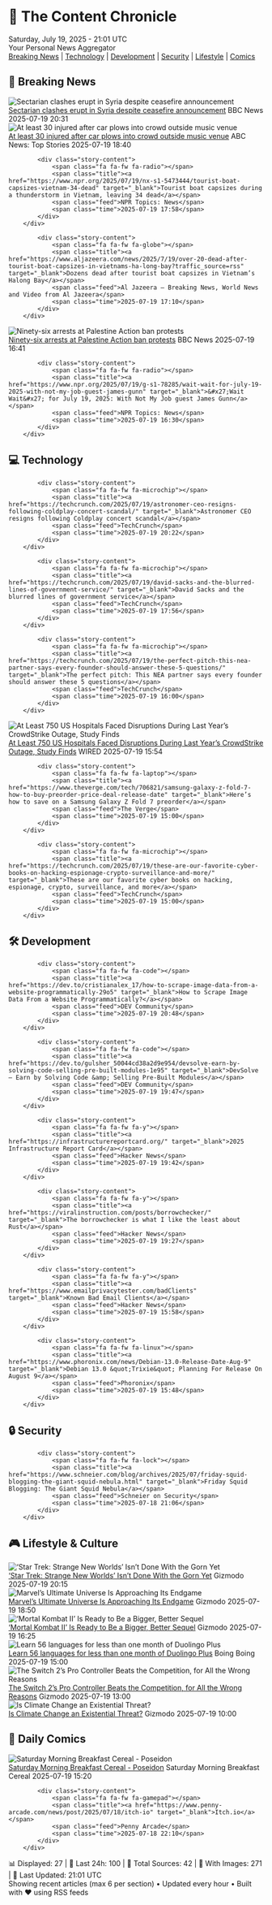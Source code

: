 <!-- Processing 54 RSS feeds at 2025-07-19 21:01:31 UTC -->
<!-- Processing: Saturday Morning Breakfast Cereal -->
<!-- Processing: Poorly Drawn Lines -->
<!-- Processing: Cyanide & Happiness -->
<!-- Processing: CNN Breaking News -->
<!-- Processing: BBC World News -->
<!-- Processing: NPR News -->
<!-- Processing: CBC News -->
<!-- Error processing https://rss.cbc.ca/lineup/topstories.xml: The read operation timed out -->
<!-- Processing: Reuters Top News -->
<!-- Processing: Reuters World News -->
<!-- Processing: ABC News Breaking -->
<!-- Processing: NBC News Breaking -->
<!-- Processing: Guardian World News -->
<!-- Processing: Sky News World -->
<!-- Processing: TechCrunch -->
<!-- Processing: The Verge -->
<!-- Processing: O'Reilly Radar -->
<!-- Processing: Slashdot -->
<!-- Processing: Hacker News -->
<!-- Processing: Dev.to -->
<!-- Processing: StackOverflow Blog -->
<!-- Processing: It's FOSS -->
<!-- Processing: DistroWatch -->
<!-- Processing: Red Hat Blog -->
<!-- Processing: GitHub Blog -->
<!-- Processing: GitLab Blog -->
<!-- Processing: DZone -->
<!-- Processing: Martin Fowler -->
<!-- Processing: Coding Horror -->
<!-- Processing: Gizmodo -->
<!-- Processing: Krebs on Security -->
<!-- Generated 6 new posts out of 30 feeds processed -->
<div class="newspaper-header">
    <h1 class="newspaper-title">📰 The Content Chronicle</h1>
    <div class="newspaper-date">Saturday, July 19, 2025 - 21:01 UTC</div>
    <div class="newspaper-subtitle">Your Personal News Aggregator</div>
</div>

<div class="newspaper-nav">
    <a href="#breaking">Breaking News</a> |
    <a href="#tech">Technology</a> |
    <a href="#dev">Development</a> |
    <a href="#security">Security</a> |
    <a href="#lifestyle">Lifestyle</a> |
    <a href="#webcomics">Comics</a>
</div>

<div class="news-section breaking-news" id="breaking">
<h2 class="section-header">🚨 Breaking News</h2>
<div class="stories-container">
<div class="story">
            <img src="https://ichef.bbci.co.uk/ace/standard/240/cpsprodpb/7b08/live/e064c370-64df-11f0-9715-4fd94ad71b4c.png" alt="Sectarian clashes erupt in Syria despite ceasefire announcement" class="story-image" loading="lazy" onerror="this.style.display='none'">
            <div class="story-content">
                <span class="fa fa-fw fa-earth-americas"></span>
                <span class="title"><a href="https://www.bbc.com/news/articles/c0m87d4p9gvo" target="_blank">Sectarian clashes erupt in Syria despite ceasefire announcement</a></span>
                <span class="feed">BBC News</span>
                <span class="time">2025-07-19 20:31</span>
            </div>
        </div>
<div class="story">
            <img src="https://s.abcnews.com/images/US/la-car-crash-main-02-ap-jt-250719_1752929967857_hpMain_4x3t_384.jpg" alt="At least 30 injured after car plows into crowd outside music venue" class="story-image" loading="lazy" onerror="this.style.display='none'">
            <div class="story-content">
                <span class="fa fa-fw fa-tv"></span>
                <span class="title"><a href="https://abcnews.go.com/US/car-plows-crowd-los-angeles-after-driver-loses/story?id=123887059" target="_blank">At least 30 injured after car plows into crowd outside music venue</a></span>
                <span class="feed">ABC News: Top Stories</span>
                <span class="time">2025-07-19 18:40</span>
            </div>
        </div>
<div class="story">
            
            <div class="story-content">
                <span class="fa fa-fw fa-radio"></span>
                <span class="title"><a href="https://www.npr.org/2025/07/19/nx-s1-5473444/tourist-boat-capsizes-vietnam-34-dead" target="_blank">Tourist boat capsizes during a thunderstorm in Vietnam, leaving 34 dead</a></span>
                <span class="feed">NPR Topics: News</span>
                <span class="time">2025-07-19 17:58</span>
            </div>
        </div>
<div class="story">
            
            <div class="story-content">
                <span class="fa fa-fw fa-globe"></span>
                <span class="title"><a href="https://www.aljazeera.com/news/2025/7/19/over-20-dead-after-tourist-boat-capsizes-in-vietnams-ha-long-bay?traffic_source=rss" target="_blank">Dozens dead after tourist boat capsizes in Vietnam’s Halong Bay</a></span>
                <span class="feed">Al Jazeera – Breaking News, World News and Video from Al Jazeera</span>
                <span class="time">2025-07-19 17:10</span>
            </div>
        </div>
<div class="story">
            <img src="https://ichef.bbci.co.uk/ace/standard/240/cpsprodpb/158b/live/c59651f0-64b0-11f0-9881-954771c01d18.jpg" alt="Ninety-six arrests at Palestine Action ban protests" class="story-image" loading="lazy" onerror="this.style.display='none'">
            <div class="story-content">
                <span class="fa fa-fw fa-flag"></span>
                <span class="title"><a href="https://www.bbc.com/news/articles/c20rvdexj8jo" target="_blank">Ninety-six arrests at Palestine Action ban protests</a></span>
                <span class="feed">BBC News</span>
                <span class="time">2025-07-19 16:41</span>
            </div>
        </div>
<div class="story">
            
            <div class="story-content">
                <span class="fa fa-fw fa-radio"></span>
                <span class="title"><a href="https://www.npr.org/2025/07/19/g-s1-78285/wait-wait-for-july-19-2025-with-not-my-job-guest-james-gunn" target="_blank">&#x27;Wait Wait&#x27; for July 19, 2025: With Not My Job guest James Gunn</a></span>
                <span class="feed">NPR Topics: News</span>
                <span class="time">2025-07-19 16:30</span>
            </div>
        </div>
</div>
</div>
<div class="news-section tech-news" id="tech">
<h2 class="section-header">💻 Technology</h2>
<div class="stories-container">
<div class="story">
            
            <div class="story-content">
                <span class="fa fa-fw fa-microchip"></span>
                <span class="title"><a href="https://techcrunch.com/2025/07/19/astronomer-ceo-resigns-following-coldplay-concert-scandal/" target="_blank">Astronomer CEO resigns following Coldplay concert scandal</a></span>
                <span class="feed">TechCrunch</span>
                <span class="time">2025-07-19 20:22</span>
            </div>
        </div>
<div class="story">
            
            <div class="story-content">
                <span class="fa fa-fw fa-microchip"></span>
                <span class="title"><a href="https://techcrunch.com/2025/07/19/david-sacks-and-the-blurred-lines-of-government-service/" target="_blank">David Sacks and the blurred lines of government service</a></span>
                <span class="feed">TechCrunch</span>
                <span class="time">2025-07-19 17:56</span>
            </div>
        </div>
<div class="story">
            
            <div class="story-content">
                <span class="fa fa-fw fa-microchip"></span>
                <span class="title"><a href="https://techcrunch.com/2025/07/19/the-perfect-pitch-this-nea-partner-says-every-founder-should-answer-these-5-questions/" target="_blank">The perfect pitch: This NEA partner says every founder should answer these 5 questions</a></span>
                <span class="feed">TechCrunch</span>
                <span class="time">2025-07-19 16:00</span>
            </div>
        </div>
<div class="story">
            <img src="https://media.wired.com/photos/6878199ab0beb0806a0737e2/master/pass/Cowdstrike-outage-2024-Security-2162011685.jpg" alt="At Least 750 US Hospitals Faced Disruptions During Last Year’s CrowdStrike Outage, Study Finds" class="story-image" loading="lazy" onerror="this.style.display='none'">
            <div class="story-content">
                <span class="fa fa-fw fa-bolt"></span>
                <span class="title"><a href="https://www.wired.com/story/at-least-750-us-hospitals-faced-disruptions-during-last-years-crowdstrike-outage-study-finds/" target="_blank">At Least 750 US Hospitals Faced Disruptions During Last Year’s CrowdStrike Outage, Study Finds</a></span>
                <span class="feed">WIRED</span>
                <span class="time">2025-07-19 15:54</span>
            </div>
        </div>
<div class="story">
            
            <div class="story-content">
                <span class="fa fa-fw fa-laptop"></span>
                <span class="title"><a href="https://www.theverge.com/tech/706821/samsung-galaxy-z-fold-7-how-to-buy-preorder-price-deal-release-date" target="_blank">Here’s how to save on a Samsung Galaxy Z Fold 7 preorder</a></span>
                <span class="feed">The Verge</span>
                <span class="time">2025-07-19 15:00</span>
            </div>
        </div>
<div class="story">
            
            <div class="story-content">
                <span class="fa fa-fw fa-microchip"></span>
                <span class="title"><a href="https://techcrunch.com/2025/07/19/these-are-our-favorite-cyber-books-on-hacking-espionage-crypto-surveillance-and-more/" target="_blank">These are our favorite cyber books on hacking, espionage, crypto, surveillance, and more</a></span>
                <span class="feed">TechCrunch</span>
                <span class="time">2025-07-19 15:00</span>
            </div>
        </div>
</div>
</div>
<div class="news-section dev-news" id="dev">
<h2 class="section-header">🛠️ Development</h2>
<div class="stories-container">
<div class="story">
            
            <div class="story-content">
                <span class="fa fa-fw fa-code"></span>
                <span class="title"><a href="https://dev.to/cristianalex_17/how-to-scrape-image-data-from-a-website-programmatically-29o5" target="_blank">How to Scrape Image Data From a Website Programmatically?</a></span>
                <span class="feed">DEV Community</span>
                <span class="time">2025-07-19 20:48</span>
            </div>
        </div>
<div class="story">
            
            <div class="story-content">
                <span class="fa fa-fw fa-code"></span>
                <span class="title"><a href="https://dev.to/gulsher_50044cd38a2d9e954/devsolve-earn-by-solving-code-selling-pre-built-modules-1e95" target="_blank">DevSolve — Earn by Solving Code &amp; Selling Pre-Built Modules</a></span>
                <span class="feed">DEV Community</span>
                <span class="time">2025-07-19 19:47</span>
            </div>
        </div>
<div class="story">
            
            <div class="story-content">
                <span class="fa fa-fw fa-y"></span>
                <span class="title"><a href="https://infrastructurereportcard.org/" target="_blank">2025 Infrastructure Report Card</a></span>
                <span class="feed">Hacker News</span>
                <span class="time">2025-07-19 19:42</span>
            </div>
        </div>
<div class="story">
            
            <div class="story-content">
                <span class="fa fa-fw fa-y"></span>
                <span class="title"><a href="https://viralinstruction.com/posts/borrowchecker/" target="_blank">The borrowchecker is what I like the least about Rust</a></span>
                <span class="feed">Hacker News</span>
                <span class="time">2025-07-19 19:27</span>
            </div>
        </div>
<div class="story">
            
            <div class="story-content">
                <span class="fa fa-fw fa-y"></span>
                <span class="title"><a href="https://www.emailprivacytester.com/badClients" target="_blank">Known Bad Email Clients</a></span>
                <span class="feed">Hacker News</span>
                <span class="time">2025-07-19 15:58</span>
            </div>
        </div>
<div class="story">
            
            <div class="story-content">
                <span class="fa fa-fw fa-linux"></span>
                <span class="title"><a href="https://www.phoronix.com/news/Debian-13.0-Release-Date-Aug-9" target="_blank">Debian 13.0 &quot;Trixie&quot; Planning For Release On August 9</a></span>
                <span class="feed">Phoronix</span>
                <span class="time">2025-07-19 15:48</span>
            </div>
        </div>
</div>
</div>
<div class="news-section security-news" id="security">
<h2 class="section-header">🔒 Security</h2>
<div class="stories-container">
<div class="story">
            
            <div class="story-content">
                <span class="fa fa-fw fa-lock"></span>
                <span class="title"><a href="https://www.schneier.com/blog/archives/2025/07/friday-squid-blogging-the-giant-squid-nebula.html" target="_blank">Friday Squid Blogging: The Giant Squid Nebula</a></span>
                <span class="feed">Schneier on Security</span>
                <span class="time">2025-07-18 21:06</span>
            </div>
        </div>
</div>
</div>
<div class="news-section lifestyle-news" id="lifestyle">
<h2 class="section-header">🎮 Lifestyle & Culture</h2>
<div class="stories-container">
<div class="story">
            <img src="https://gizmodo.com/app/uploads/2025/07/star-trek-gorn.jpg" alt="‘Star Trek: Strange New Worlds’ Isn’t Done With the Gorn Yet" class="story-image" loading="lazy" onerror="this.style.display='none'">
            <div class="story-content">
                <span class="fa fa-fw fa-computer"></span>
                <span class="title"><a href="https://gizmodo.com/star-trek-strange-new-worlds-isnt-done-with-the-gorn-yet-2000631552" target="_blank">‘Star Trek: Strange New Worlds’ Isn’t Done With the Gorn Yet</a></span>
                <span class="feed">Gizmodo</span>
                <span class="time">2025-07-19 20:15</span>
            </div>
        </div>
<div class="story">
            <img src="https://gizmodo.com/app/uploads/2025/07/marvel-ultimate-endgame.jpg" alt="Marvel’s Ultimate Universe Is Approaching Its Endgame" class="story-image" loading="lazy" onerror="this.style.display='none'">
            <div class="story-content">
                <span class="fa fa-fw fa-computer"></span>
                <span class="title"><a href="https://gizmodo.com/marvels-ultimate-universe-is-approaching-its-endgame-2000631438" target="_blank">Marvel’s Ultimate Universe Is Approaching Its Endgame</a></span>
                <span class="feed">Gizmodo</span>
                <span class="time">2025-07-19 18:50</span>
            </div>
        </div>
<div class="story">
            <img src="https://gizmodo.com/app/uploads/2025/07/mortalkombat2-scorpion.jpg" alt="‘Mortal Kombat II’ Is Ready to Be a Bigger, Better Sequel" class="story-image" loading="lazy" onerror="this.style.display='none'">
            <div class="story-content">
                <span class="fa fa-fw fa-computer"></span>
                <span class="title"><a href="https://gizmodo.com/mortal-kombat-ii-is-ready-to-be-a-bigger-better-sequel-2000631526" target="_blank">‘Mortal Kombat II’ Is Ready to Be a Bigger, Better Sequel</a></span>
                <span class="feed">Gizmodo</span>
                <span class="time">2025-07-19 16:25</span>
            </div>
        </div>
<div class="story">
            <img src="https://i0.wp.com/boingboing.net/wp-content/uploads/2025/07/Qlango-Language-Learning-1.jpg?fit=1200%2C800&amp;quality=60&amp;ssl=1" alt="Learn 56 languages for less than one month of Duolingo Plus" class="story-image" loading="lazy" onerror="this.style.display='none'">
            <div class="story-content">
                <span class="fa fa-fw fa-arrow-right"></span>
                <span class="title"><a href="https://boingboing.net/2025/07/19/learn-56-languages-for-less-than-one-month-of-duolingo-plus.html" target="_blank">Learn 56 languages for less than one month of Duolingo Plus</a></span>
                <span class="feed">Boing Boing</span>
                <span class="time">2025-07-19 15:00</span>
            </div>
        </div>
<div class="story">
            <img src="https://gizmodo.com/app/uploads/2025/07/Controller-Pic-2-2.jpg" alt="The Switch 2’s Pro Controller Beats the Competition, for All the Wrong Reasons" class="story-image" loading="lazy" onerror="this.style.display='none'">
            <div class="story-content">
                <span class="fa fa-fw fa-computer"></span>
                <span class="title"><a href="https://gizmodo.com/the-switch-2s-pro-controller-beats-the-competition-for-all-the-wrong-reasons-2000631506" target="_blank">The Switch 2’s Pro Controller Beats the Competition, for All the Wrong Reasons</a></span>
                <span class="feed">Gizmodo</span>
                <span class="time">2025-07-19 13:00</span>
            </div>
        </div>
<div class="story">
            <img src="https://gizmodo.com/app/uploads/2025/07/Climate-crisis-artwork_Final_2.jpg" alt="Is Climate Change an Existential Threat?" class="story-image" loading="lazy" onerror="this.style.display='none'">
            <div class="story-content">
                <span class="fa fa-fw fa-computer"></span>
                <span class="title"><a href="https://gizmodo.com/is-climate-change-an-existential-threat-2000629702" target="_blank">Is Climate Change an Existential Threat?</a></span>
                <span class="feed">Gizmodo</span>
                <span class="time">2025-07-19 10:00</span>
            </div>
        </div>
</div>
</div>
<div class="news-section webcomics-section" id="webcomics">
<h2 class="section-header">🎨 Daily Comics</h2>
<div class="stories-container">
<div class="story">
            <img src="https://www.smbc-comics.com/comics/1752732301-20250720.png" alt="Saturday Morning Breakfast Cereal - Poseidon" class="story-image" loading="lazy" onerror="this.style.display='none'">
            <div class="story-content">
                <span class="fa fa-fw fa-smile"></span>
                <span class="title"><a href="https://www.smbc-comics.com/comic/poseidon" target="_blank">Saturday Morning Breakfast Cereal - Poseidon</a></span>
                <span class="feed">Saturday Morning Breakfast Cereal</span>
                <span class="time">2025-07-19 15:20</span>
            </div>
        </div>
<div class="story">
            
            <div class="story-content">
                <span class="fa fa-fw fa-gamepad"></span>
                <span class="title"><a href="https://www.penny-arcade.com/news/post/2025/07/18/itch-io" target="_blank">Itch.io</a></span>
                <span class="feed">Penny Arcade</span>
                <span class="time">2025-07-18 22:10</span>
            </div>
        </div>
</div>
</div>

<div class="newspaper-footer">
    <div class="stats">
        📊 Displayed: 27 | 📅 Last 24h: 100 | 📡 Total Sources: 42 | 📸 With Images: 271 |
        🔄 Last Updated: 21:01 UTC
    </div>
    <div class="footer-note">
        Showing recent articles (max 6 per section) • Updated every hour • Built with ❤️ using RSS feeds
    </div>
</div>
